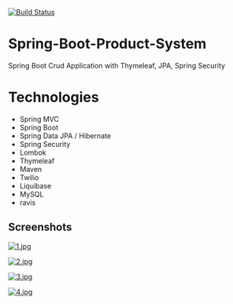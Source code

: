 [![Build Status](https://travis-ci.org/veritaserg/StoreApp.svg?branch=master)](https://travis-ci.org/veritaserg/StoreApp)


# Spring-Boot-Product-System

Spring Boot Crud Application with Thymeleaf, JPA, Spring Security

# Technologies

- Spring MVC
- Spring Boot
- Spring Data JPA / Hibernate
- Spring Security
- Lombok
- Thymeleaf
- Maven
- Twilio
- Liquibase
- MySQL
- ravis

## Screenshots

[![1.jpg](https://i.postimg.cc/dttFcHGF/1.jpg)](https://postimg.cc/Rq8ycTPp)

[![2.jpg](https://i.postimg.cc/tCP3ykbr/2.jpg)](https://postimg.cc/9rmRYGrT)

[![3.jpg](https://i.postimg.cc/nhJvLmcn/3.jpg)](https://postimg.cc/HV6JZVyN)

[![4.jpg](https://i.postimg.cc/Z5x6vqCp/4.jpg)](https://postimg.cc/CRdRWSCx)




